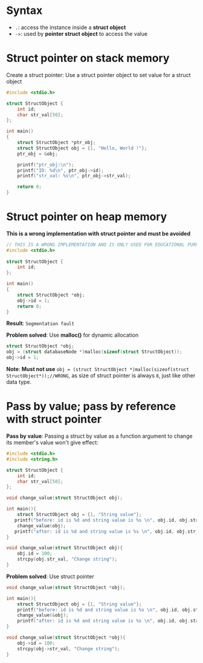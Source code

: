 # Syntax

* ``.``: access the instance inside a **struct object**
* ``->``: used by **pointer struct object** to access the value

# Struct pointer on stack memory

Create a struct pointer: Use a struct pointer object to set value for a struct object

```c
#include <stdio.h>

struct StructObject {
	int id;
	char str_val[50];
};

int main()
{
    struct StructObject *ptr_obj;
    struct StructObject obj = {1, "Hello, World !"};
    ptr_obj = &obj;

    printf("ptr_obj:\n");
    printf("ID: %d\n", ptr_obj->id);
    printf("str_val: %s\n", ptr_obj->str_val);

    return 0;
}
```

# Struct pointer on heap memory

**This is a wrong implementation with struct pointer and must be avoided**

```c
// THIS IS A WRONG IMPLEMENTATION AND IS ONLY USED FOR EDUCATIONAL PURPOSE
#include <stdio.h> 
  
struct StructObject { 
    int id;
}; 

int main() 
{ 
    struct StructObject *obj;
    obj->id = 1;
    return 0; 
}
```
**Result**: ``Segmentation fault``

**Problem solved**: Use **malloc()** for dynamic allocation

```c
struct StructObject *obj;
obj = (struct databaseNode *)malloc(sizeof(struct StructObject));
obj->id = 1;
```

**Note**: **Must not use** ``obj = (struct StructObject *)malloc(sizeof(struct StructObject*));//WRONG``, as size of struct pointer is always ``8``, just like other data type.

# Pass by value; pass by reference with struct pointer

**Pass by value**: Passing a struct by value as a function argument to change its member's value won't give effect:

```c
#include <stdio.h>
#include <string.h>

struct StructObject {
	int id;
	char str_val[50];
};

void change_value(struct StructObject obj);

int main(){
	struct StructObject obj = {1, "String value"};
   printf("before: id is %d and string value is %s \n", obj.id, obj.str_val);//before: id is 1 and string value is String value
	change_value(obj);
   printf("after: id is %d and string value is %s \n", obj.id, obj.str_val);//after: id is 1 and string value is String value 
}

void change_value(struct StructObject obj){
	obj.id = 100;
    strcpy(obj.str_val, "Change string");
}
```
**Problem solved**: Use struct pointer

```c
void change_value(struct StructObject *obj);

int main(){
	struct StructObject obj = {1, "String value"};
    printf("before: id is %d and string value is %s \n", obj.id, obj.str_val);//before: id is 1 and string value is String value
	change_value(&obj);
    printf("after: id is %d and string value is %s \n", obj.id, obj.str_val);//after: id is 1 and string value is String value 
}

void change_value(struct StructObject *obj){
	obj->id = 100;
    strcpy(obj->str_val, "Change string");
}
```
